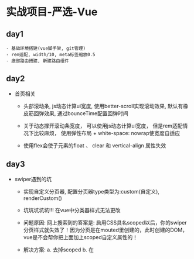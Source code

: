 # 实战项目-严选-Vue

## day1 
	- 基础环境搭建(vue脚手架, git管理)
	- rem适配, width/10, meta标签缩放0.5
	- 底部路由搭建, 新建路由组件

## day2
  - 首页相关
    - 头部滚动条, js动态计算ul宽度, 使用better-scroll实现滚动效果, 默认有橡皮筋回弹效果, 通过bounceTime配置回弹时间
    
    - 关于动态撑开滚动条宽度， 可以使用js动态计算ul宽度， 但是rem适配情况下比较麻烦， 使用弹性布局 + white-space: nowrap使宽度自适应
    
    - 使用flex会使子元素的float 、 clear 和 vertical-align 属性失效
  
## day3
  - swiper遇到的坑
    - 实现自定义分页器, 配置分页器type类型为:custom(自定义), renderCustom()    
    
    - 坑坑坑坑坑!!! 在vue中分类器样式无法更改
    - 问题原因: 网上搜索到的答案是: 启用CSS具名scoped以后，你的swiper分页样式就失效了！因为分页是在mouted里创建的，此时创建的DOM，vue是不会帮你把上面加上scoped自定义属性的！
    - 解决方案: 
       a. 去掉scoped
       b. 在<style lang="xxx" scoped><style>下面再加一个不带scoped的style标签,将自定义的样式写在这个标签内, 就可以生效了   

## day4
  - 关于文本省略号问题
    - 文字并没有充满第二行就显示省略号, js加工处理, 超出多少字后添加省略号
    
  - 同一个组件使用多个swiper, 注意命名不要相同
  
  - stylus带分号还可能报错...
  
  - v-for遍历, 如一个数组内有八项内容, 想遍历前六项, 可以通过v-if(index < 6)来进行控制  
  
  - better-scroll初次打开页面无法显示: watch + nextTick()
  
  - 小bug:
    - 问题: 一个组件内有better-scroll创建的实例对象BScroll, 但是这个组件需要复用, 此时如果BScroll的标签名如果是确定的话, 整个页面就只会生成一个BScroll实例对象, 导致只有一个可以正常滑动
    - 解决办法: 给BScroll实例兑现设置动态类名
    - code: new BScroll(`.goodsGrid-wrapper-${String.fromCharCode(97 + index)}`, {scrollX: true})
    - 作用: 根据变化的index通过ASCII确定动态类名
  
  - 关于float和inline-block
      - inline-block元素沿着默认的基线对齐。浮动元素紧贴顶部。你可以通过vertical属性设置这个默认基线
    
## day5
  - 分类
    - query参数获取商品id, 设置二级路由
  
## day6
  - css3 图片的模糊效果             filter:blur(2px);

## day7 
  - 报错: Duplicate keys detected: '1'. This may cause an update error
  - 解决办法: 
    1.删除整行代码 <th v-for="value in tableColumn" :key="value"></th>
    2.将  <th v-for="value in tableColumn" :key="value"></th> 修改为 <th v-for="value in tableColumn" :key="value + '-label'"></th>
    
  - 使用计算属性, 计算人数, k,w为单位
 
## day8
  - css相关
    - 3d效果的轮播, 使用swiper   effect
    - 瀑布流效果 
      两种解决方案
        - 多列布局
        - flex布局(需要先处理一下数据)
      - 瀑布流数据切换
        - 请求数据, 会把原来的数据覆盖, 根据type值来判断是否覆盖
  - 关于上拉加载的问题
    - better-scroll实现, 配置pullUpLoad属性,函数节流
    - vuex管理状态, 上拉加载的数据,不可以直接赋值.需要追加数据, 扩展运算符进行追加
  - 图片过多, 懒加载, 引入vue-lazyload
  
  - 前端表单验证 (slot复用界面)      
  - 搜索, 函数防抖
    

